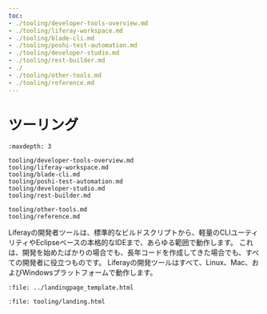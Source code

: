 ```yaml
---
toc:
- ./tooling/developer-tools-overview.md
- ./tooling/liferay-workspace.md
- ./tooling/blade-cli.md
- ./tooling/poshi-test-automation.md
- ./tooling/developer-studio.md
- ./tooling/rest-builder.md
- ./
- ./tooling/other-tools.md
- ./tooling/reference.md
---
```


# ツーリング

```{toctree}
:maxdepth: 3

tooling/developer-tools-overview.md
tooling/liferay-workspace.md
tooling/blade-cli.md
tooling/poshi-test-automation.md
tooling/developer-studio.md
tooling/rest-builder.md

tooling/other-tools.md
tooling/reference.md
```

Liferayの開発者ツールは、標準的なビルドスクリプトから、軽量のCLIユーティリティやEclipseベースの本格的なIDEまで、あらゆる範囲で動作します。 これは、開発を始めたばかりの場合でも、長年コードを作成してきた場合でも、すべての開発者に役立つものです。 Liferayの開発ツールはすべて、Linux、Mac、およびWindowsプラットフォームで動作します。

```{raw} html
:file: ../landingpage_template.html
```

```{raw} html
:file: tooling/landing.html
```